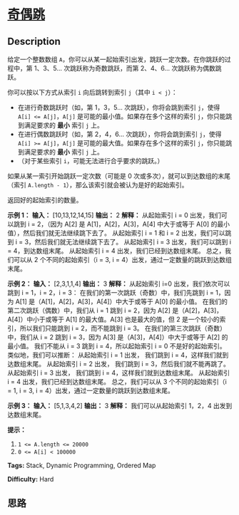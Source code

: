# [奇偶跳][title]

## Description

给定一个整数数组 `A`，你可以从某一起始索引出发，跳跃一定次数。在你跳跃的过程中，第 1、3、5... 次跳跃称为奇数跳跃，而第 2、4、6...
次跳跃称为偶数跳跃。

你可以按以下方式从索引 `i` 向后跳转到索引 `j`（其中 `i < j`）：

  * 在进行奇数跳跃时（如，第 1，3，5... 次跳跃），你将会跳到索引 `j`，使得 `A[i] <= A[j]`，`A[j]` 是可能的最小值。如果存在多个这样的索引 `j`，你只能跳到满足要求的 **最小** 索引 `j` 上。
  * 在进行偶数跳跃时（如，第 2，4，6... 次跳跃），你将会跳到索引 `j`，使得 `A[i] >= A[j]`，`A[j]` 是可能的最大值。如果存在多个这样的索引 `j`，你只能跳到满足要求的 **最小** 索引 `j` 上。
  * （对于某些索引 `i`，可能无法进行合乎要求的跳跃。）

如果从某一索引开始跳跃一定次数（可能是 0 次或多次），就可以到达数组的末尾（索引 `A.length - 1`），那么该索引就会被认为是好的起始索引。

返回好的起始索引的数量。



**示例 1：**
            **输入：** [10,13,12,14,15]    **输出：** 2    **解释：**    从起始索引 i = 0 出发，我们可以跳到 i = 2，（因为 A[2] 是 A[1]，A[2]，A[3]，A[4] 中大于或等于 A[0] 的最小值），然后我们就无法继续跳下去了。    从起始索引 i = 1 和 i = 2 出发，我们可以跳到 i = 3，然后我们就无法继续跳下去了。    从起始索引 i = 3 出发，我们可以跳到 i = 4，到达数组末尾。    从起始索引 i = 4 出发，我们已经到达数组末尾。    总之，我们可以从 2 个不同的起始索引（i = 3, i = 4）出发，通过一定数量的跳跃到达数组末尾。    

**示例  2：**
            **输入：** [2,3,1,1,4]    **输出：** 3    **解释：**    从起始索引 i=0 出发，我们依次可以跳到 i = 1，i = 2，i = 3：        在我们的第一次跳跃（奇数）中，我们先跳到 i = 1，因为 A[1] 是（A[1]，A[2]，A[3]，A[4]）中大于或等于 A[0] 的最小值。        在我们的第二次跳跃（偶数）中，我们从 i = 1 跳到 i = 2，因为 A[2] 是（A[2]，A[3]，A[4]）中小于或等于 A[1] 的最大值。A[3] 也是最大的值，但 2 是一个较小的索引，所以我们只能跳到 i = 2，而不能跳到 i = 3。        在我们的第三次跳跃（奇数）中，我们从 i = 2 跳到 i = 3，因为 A[3] 是（A[3]，A[4]）中大于或等于 A[2] 的最小值。        我们不能从 i = 3 跳到 i = 4，所以起始索引 i = 0 不是好的起始索引。        类似地，我们可以推断：    从起始索引 i = 1 出发， 我们跳到 i = 4，这样我们就到达数组末尾。    从起始索引 i = 2 出发， 我们跳到 i = 3，然后我们就不能再跳了。    从起始索引 i = 3 出发， 我们跳到 i = 4，这样我们就到达数组末尾。    从起始索引 i = 4 出发，我们已经到达数组末尾。    总之，我们可以从 3 个不同的起始索引（i = 1, i = 3, i = 4）出发，通过一定数量的跳跃到达数组末尾。    

**示例 3：**
            **输入：** [5,1,3,4,2]    **输出：** 3    **解释：**    我们可以从起始索引 1，2，4 出发到达数组末尾。    



**提示：**

  1. `1 <= A.length <= 20000`
  2. `0 <= A[i] < 100000`


**Tags:** Stack, Dynamic Programming, Ordered Map

**Difficulty:** Hard

## 思路

[title]: https://leetcode-cn.com/problems/odd-even-jump
